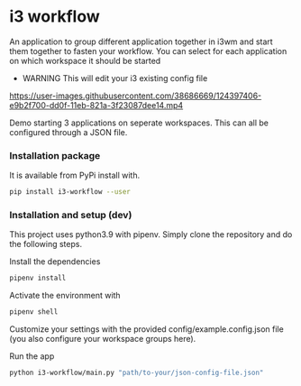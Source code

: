 # i3 workflow
An application to group different application together in i3wm and start them together to fasten your workflow.
You can select for each application on which workspace it should be started
- WARNING This will edit your i3 existing config file


https://user-images.githubusercontent.com/38686669/124397406-e9b2f700-dd0f-11eb-821a-3f23087dee14.mp4


Demo starting 3 applications on seperate workspaces. This can all be configured through a JSON file.

### Installation package
It is available from PyPi install with.
```bash
pip install i3-workflow --user
```

### Installation and setup (dev)
This project uses python3.9 with pipenv. Simply clone the repository and do the following steps.

Install the dependencies
```bash
pipenv install
```

Activate the environment with 
```bash
pipenv shell
```
Customize your settings with the provided config/example.config.json file (you also configure your workspace groups here).

Run the app
```bash
python i3-workflow/main.py "path/to-your/json-config-file.json"
```
